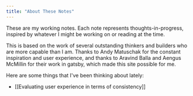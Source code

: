 ```yaml
---
title: "About These Notes"
---
```


These are my working notes. Each note represents thoughts-in-progress, inspired by whatever I might be working on or reading at the time.

This is based on the work of several outstanding thinkers and builders who are more capable than I am. Thanks to Andy Matuschak for the constant inspiration and user experience, and thanks to Aravind Balla and Aengus McMillin for their work in gatsby, which made this site possible for me.

Here are some things that I've been thinking about lately:

- [[Evaluating user experience in terms of consistency]]
